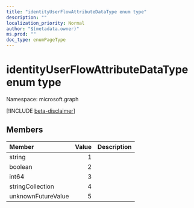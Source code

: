 ```yaml
---
title: "identityUserFlowAttributeDataType enum type"
description: ""
localization_priority: Normal
author: "$(metadata.owner)"
ms.prod: ""
doc_type: enumPageType
---
```


# identityUserFlowAttributeDataType enum type

Namespace: microsoft.graph

[!INCLUDE [beta-disclaimer](../../includes/beta-disclaimer.md)]

## Members

| Member             | Value | Description |
| :----------------- | ----: | :---------- |
| string             | 1     |             |
| boolean            | 2     |             |
| int64              | 3     |             |
| stringCollection   | 4     |             |
| unknownFutureValue | 5     |             |

